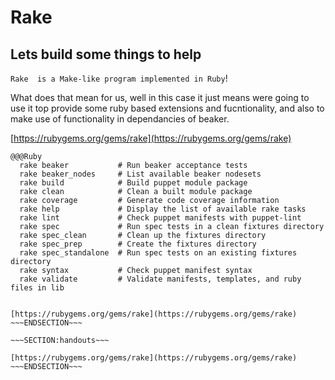 <!SLIDE>
# Rake #
## Lets build some things to help ##

`Rake  is a Make-like program implemented in Ruby`!

What does that mean for us, well in this case it just means were going to use it top provide some ruby based extensions and fucntionality, and also to make use of functionality in dependancies of beaker.

[https://rubygems.org/gems/rake](https://rubygems.org/gems/rake)

    @@@Ruby
      rake beaker           # Run beaker acceptance tests
      rake beaker_nodes     # List available beaker nodesets
      rake build            # Build puppet module package
      rake clean            # Clean a built module package
      rake coverage         # Generate code coverage information
      rake help             # Display the list of available rake tasks
      rake lint             # Check puppet manifests with puppet-lint
      rake spec             # Run spec tests in a clean fixtures directory
      rake spec_clean       # Clean up the fixtures directory
      rake spec_prep        # Create the fixtures directory
      rake spec_standalone  # Run spec tests on an existing fixtures directory
      rake syntax           # Check puppet manifest syntax
      rake validate         # Validate manifests, templates, and ruby files in lib

~~~SECTION:notes~~~

[https://rubygems.org/gems/rake](https://rubygems.org/gems/rake)
~~~ENDSECTION~~~

~~~SECTION:handouts~~~

[https://rubygems.org/gems/rake](https://rubygems.org/gems/rake)
~~~ENDSECTION~~~

